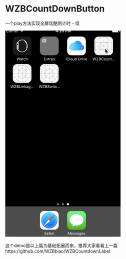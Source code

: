 # WZBCountDownButton
一个play方法实现全屏炫酷倒计时 - 续

![image](https://github.com/WZBbiao/WZBCountDownButton/blob/master/WZBCountDownButton.gif?raw=true)

这个demo是以上篇为基础拓展而来，推荐大家看看上一篇https://github.com/WZBbiao/WZBCountdownLabel
